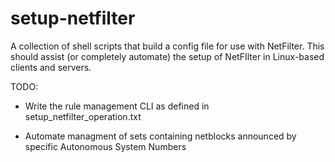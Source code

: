 # setup-netfilter
A collection of shell scripts that build a config file for use with NetFilter.
This should assist (or completely automate) the setup of NetFIlter in Linux-based clients and servers.

TODO:

- Write the rule management CLI as defined in setup_netfilter_operation.txt

- Automate managment of sets containing netblocks announced by specific Autonomous System Numbers

